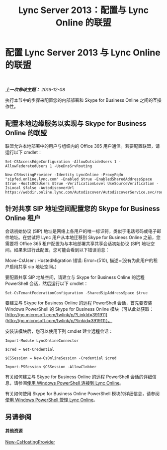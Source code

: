 ﻿---
title: Lync Server 2013：配置与 Lync Online 的联盟
TOCTitle: 配置与 Lync Online 的联盟
ms:assetid: a10bd1d5-c003-46db-9f57-7d55d3fa08da
ms:mtpsurl: https://technet.microsoft.com/zh-cn/library/JJ205126(v=OCS.15)
ms:contentKeyID: 49313778
ms.date: 06/02/2017
mtps_version: v=OCS.15
ms.translationtype: HT
---

# 配置 Lync Server 2013 与 Lync Online 的联盟

 

_**上一次修改主题：** 2016-12-08_

执行本节中的步骤来配置您的内部部署和 Skype for Business Online 之间的互操作性。

## 配置本地边缘服务以实现与 Skype for Business Online 的联盟

联盟允许本地部署中的用户与组织内的 Office 365 用户通信。若要配置联盟，请运行以下 cmdlet：

    Set-CSAccessEdgeConfiguration -AllowOutsideUsers 1 -AllowFederatedUsers 1 -UseDnsSrvRouting

    New-CSHostingProvider -Identity LyncOnline -ProxyFqdn "sipfed.online.lync.com" -Enabled $true -EnabledSharedAddressSpace $true -HostsOCSUsers $true -VerificationLevel UseSourceVerification -IsLocal $false -AutodiscoverUrl https://webdir.online.lync.com/Autodiscover/AutodiscoverService.svc/root

## 针对共享 SIP 地址空间配置您的 Skype for Business Online 租户

会话初始协议 (SIP) 地址是网络上各用户的唯一标识符，类似于电话号码或电子邮件地址。在尝试将 Lync 用户从本地迁移到 Skype for Business Online 之前，您需要将 Office 365 租户配置为与本地部署共享共享会话初始协议 (SIP) 地址空间。如果未进行此配置，您可能会看到以下错误消息：

Move-CsUser : HostedMigration 错误: Error=(510), 描述=(没有为此用户的租户启用共享 sip 地址空间。)

要配置共享 SIP 地址空间，请建立与 Skype for Business Online 的远程 PowerShell 会话，然后运行以下 cmdlet：

    Set-CsTenantFederationConfiguration -SharedSipAddressSpace $true

要建立与 Skype for Business Online 的远程 PowerShell 会话，首先要安装 Windows PowerShell 的 Skype for Business Online 模块（可从此处获取：[http://go.microsoft.com/fwlink/p/?LinkId=391911](http://go.microsoft.com/fwlink/p/?linkid=391911)）。

安装该模块后，您可以使用下列 cmdlet 建立远程会话：

    Import-Module LyncOnlineConnector

    $cred = Get-Credential

    $CSSession = New-CsOnlineSession -Credential $cred

    Import-PSSession $CSSession -AllowClobber

有关如何建立与 Skype for Business Online 的远程 PowerShell 会话的详细信息，请参阅[使用 Windows PowerShell 连接到 Lync Online](connecting-to-skype-for-business-online-by-using-windows-powershell.md)。

有关如何使用 Skype for Business Online PowerShell 模块的详细信息，请参阅 [使用 Windows PowerShell 管理 Lync Online](skype-for-business-online-using-windows-powershell-to-manage-your-tenant.md)。

## 另请参阅

#### 其他资源

[New-CsHostingProvider](new-cshostingprovider.md)

